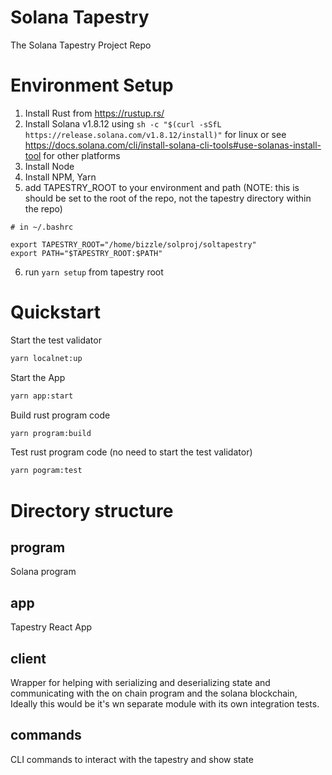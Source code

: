 # Solana Tapestry
The Solana Tapestry Project Repo

# Environment Setup
1. Install Rust from https://rustup.rs/
2. Install Solana v1.8.12  using `sh -c "$(curl -sSfL https://release.solana.com/v1.8.12/install)"` for linux
or see https://docs.solana.com/cli/install-solana-cli-tools#use-solanas-install-tool for other platforms
3. Install Node
4. Install NPM, Yarn
5. add TAPESTRY_ROOT to your environment and path (NOTE: this is should be set to the root of the repo, not the tapestry directory within the repo)
```
# in ~/.bashrc

export TAPESTRY_ROOT="/home/bizzle/solproj/soltapestry"
export PATH="$TAPESTRY_ROOT:$PATH"
```
6. run `yarn setup` from tapestry root


# Quickstart
Start the test validator
```bash
yarn localnet:up
```

Start the App
```bash
yarn app:start
```

Build rust program code
```bash
yarn program:build
```

Test rust program code (no need to start the test validator)
```bash
yarn pogram:test
```

# Directory structure

## program

Solana program 

## app

Tapestry React App

## client

Wrapper for helping with serializing and deserializing state and communicating with the on chain program and the solana blockchain, Ideally this would be it's wn separate module with its own integration tests.

## commands

CLI commands to interact with the tapestry and show state
